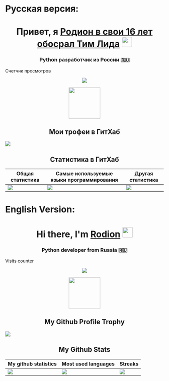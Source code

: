 # Русская версия:
<h1 align="center">Привет, я <a href="https://github.com/Tishk1n?tab=overview&from=2022-06-01&to=2022-06-30/" target="_blank">Родион в свои 16 лет обосрал Тим Лида</a> 
<img src="https://github.com/blackcater/blackcater/raw/main/images/Hi.gif" height="32"/></h1>
<h3 align="center">Python разработчик из России 🇷🇺</h3>
<p>Счетчик просмотров</p>
<p align="center"><img align="center" src="https://profile-counter.glitch.me/{Tishk1n}/count.svg" /></p> 

<p align="center">
  <img width="100" src="https://user-images.githubusercontent.com/6661165/91657958-61b4fd00-eb00-11ea-9def-dc7ef5367e34.png" />  
  <h2 align="center">Мои трофеи в ГитХаб</h2>
</p>

<img src="https://github-profile-trophy.vercel.app/?username=Tishk1n&theme=radical&margin-w=40&margin-h=40" />  

<p align="center">
 <h2 align="center">Статистика в ГитХаб</h2>

|Общая статистика|Самые используемые языки программирования|Другая статистика|
|-|-|-|
|<img src="https://github-readme-stats.vercel.app/api?username=Tishk1n&show_icons=true&theme=dark&hide_title=true" />|<img src="https://github-readme-stats.vercel.app/api/top-langs/?username=Tishk1n&show_icons=true&theme=dark&hide_title=true" />|<img src="https://github-readme-streak-stats.herokuapp.com/?user=Tishk1n&theme=dark" />

# English Version:
<h1 align="center">Hi there, I'm <a href="https://github.com/Tishk1n?tab=overview&from=2022-06-01&to=2022-06-30/" target="_blank">Rodion</a> 
<img src="https://github.com/blackcater/blackcater/raw/main/images/Hi.gif" height="32"/></h1>
<h3 align="center">Python developer from Russia 🇷🇺</h3>
<p>Visits counter</p>
<p align="center"><img align="center" src="https://profile-counter.glitch.me/{Tishk1n}/count.svg" /></p> 

<p align="center">
  <img width="100" src="https://user-images.githubusercontent.com/6661165/91657958-61b4fd00-eb00-11ea-9def-dc7ef5367e34.png" />  
  <h2 align="center">My Github Profile Trophy</h2>
</p>

<img src="https://github-profile-trophy.vercel.app/?username=Tishk1n&theme=radical&margin-w=40&margin-h=40" />  

<p align="center">
 <h2 align="center">My Github Stats</h2>

|My github statistics|Most used languages|Streaks|
|-|-|-|
|<img src="https://github-readme-stats.vercel.app/api?username=Tishk1n&show_icons=true&theme=dark&hide_title=true" />|<img src="https://github-readme-stats.vercel.app/api/top-langs/?username=Tishk1n&show_icons=true&theme=dark&hide_title=true" />|<img src="https://github-readme-streak-stats.herokuapp.com/?user=Tishk1n&theme=dark" />
